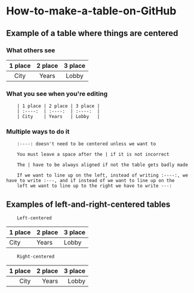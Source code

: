 # How-to-make-a-table-on-GitHub

## Example of a table where things are centered

### What others see

| 1 place | 2 place | 3 place |
| :----:  | :----:  | :----:  |
| City    | Years   | Lobby   |

### What you see when you're editing

        | 1 place | 2 place | 3 place |
        | :----:  | :----:  | :----:  |
        | City    | Years   | Lobby   |
  
### Multiple ways to do it

        :----: doesn't need to be centered unless we want to
              
        You must leave a space after the | if it is not incorrect
                  
        The | have to be always aligned if not the table gets badly made
        
        If we want to line up on the left, instead of writing :----:, we have to write :---, and if instead of we want to line up on the
        left we want to line up to the right we have to write ---:

## Examples of left-and-right-centered tables

        Left-centered
        
| 1 place | 2 place | 3 place |
| :---    | :---    | :---    |
| City    | Years   | Lobby   |

        Right-centered
        
| 1 place | 2 place | 3 place |
| ---:    |   ---:  |   ---:  |
| City    | Years   | Lobby   |
